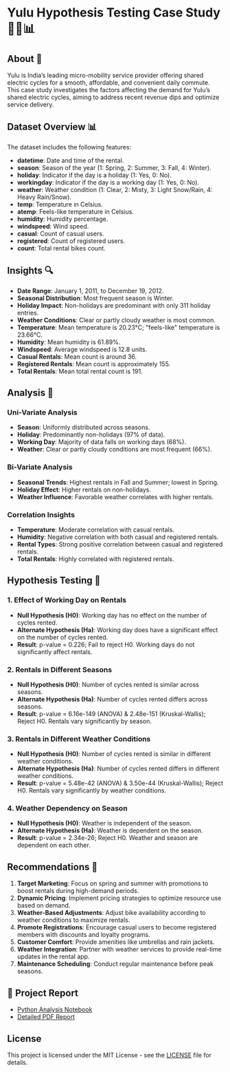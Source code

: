 # Yulu Hypothesis Testing Case Study 🚴‍♂️📊

## About 📖

Yulu is India’s leading micro-mobility service provider offering shared electric cycles for a smooth, affordable, and convenient daily commute. This case study investigates the factors affecting the demand for Yulu’s shared electric cycles, aiming to address recent revenue dips and optimize service delivery.

## Dataset Overview 📊

The dataset includes the following features:

- **datetime**: Date and time of the rental.
- **season**: Season of the year (1: Spring, 2: Summer, 3: Fall, 4: Winter).
- **holiday**: Indicator if the day is a holiday (1: Yes, 0: No).
- **workingday**: Indicator if the day is a working day (1: Yes, 0: No).
- **weather**: Weather condition (1: Clear, 2: Misty, 3: Light Snow/Rain, 4: Heavy Rain/Snow).
- **temp**: Temperature in Celsius.
- **atemp**: Feels-like temperature in Celsius.
- **humidity**: Humidity percentage.
- **windspeed**: Wind speed.
- **casual**: Count of casual users.
- **registered**: Count of registered users.
- **count**: Total rental bikes count.

## Insights 🔍

- **Date Range**: January 1, 2011, to December 19, 2012.
- **Seasonal Distribution**: Most frequent season is Winter.
- **Holiday Impact**: Non-holidays are predominant with only 311 holiday entries.
- **Weather Conditions**: Clear or partly cloudy weather is most common.
- **Temperature**: Mean temperature is 20.23°C; "feels-like" temperature is 23.66°C.
- **Humidity**: Mean humidity is 61.89%.
- **Windspeed**: Average windspeed is 12.8 units.
- **Casual Rentals**: Mean count is around 36.
- **Registered Rentals**: Mean count is approximately 155.
- **Total Rentals**: Mean total rental count is 191.

## Analysis 🧐

### Uni-Variate Analysis

- **Season**: Uniformly distributed across seasons.
- **Holiday**: Predominantly non-holidays (97% of data).
- **Working Day**: Majority of data falls on working days (68%).
- **Weather**: Clear or partly cloudy conditions are most frequent (66%).

### Bi-Variate Analysis

- **Seasonal Trends**: Highest rentals in Fall and Summer; lowest in Spring.
- **Holiday Effect**: Higher rentals on non-holidays.
- **Weather Influence**: Favorable weather correlates with higher rentals.

### Correlation Insights

- **Temperature**: Moderate correlation with casual rentals.
- **Humidity**: Negative correlation with both casual and registered rentals.
- **Rental Types**: Strong positive correlation between casual and registered rentals.
- **Total Rentals**: Highly correlated with registered rentals.

## Hypothesis Testing 🧪

### 1. Effect of Working Day on Rentals
- **Null Hypothesis (H0)**: Working day has no effect on the number of cycles rented.
- **Alternate Hypothesis (Ha)**: Working day does have a significant effect on the number of cycles rented.
- **Result**: p-value = 0.226; Fail to reject H0. Working days do not significantly affect rentals.

### 2. Rentals in Different Seasons
- **Null Hypothesis (H0)**: Number of cycles rented is similar across seasons.
- **Alternate Hypothesis (Ha)**: Number of cycles rented differs across seasons.
- **Result**: p-value = 6.16e-149 (ANOVA) & 2.48e-151 (Kruskal-Wallis); Reject H0. Rentals vary significantly by season.

### 3. Rentals in Different Weather Conditions
- **Null Hypothesis (H0)**: Number of cycles rented is similar in different weather conditions.
- **Alternate Hypothesis (Ha)**: Number of cycles rented differs in different weather conditions.
- **Result**: p-value = 5.48e-42 (ANOVA) & 3.50e-44 (Kruskal-Wallis); Reject H0. Rentals vary significantly by weather conditions.

### 4. Weather Dependency on Season
- **Null Hypothesis (H0)**: Weather is independent of the season.
- **Alternate Hypothesis (Ha)**: Weather is dependent on the season.
- **Result**: p-value = 2.34e-26; Reject H0. Weather and season are dependent on each other.

## Recommendations 🚀

1. **Target Marketing**: Focus on spring and summer with promotions to boost rentals during high-demand periods.
2. **Dynamic Pricing**: Implement pricing strategies to optimize resource use based on demand.
3. **Weather-Based Adjustments**: Adjust bike availability according to weather conditions to maximize rentals.
4. **Promote Registrations**: Encourage casual users to become registered members with discounts and loyalty programs.
5. **Customer Comfort**: Provide amenities like umbrellas and rain jackets.
6. **Weather Integration**: Partner with weather services to provide real-time updates in the rental app.
7. **Maintenance Scheduling**: Conduct regular maintenance before peak seasons.

## 📝 Project Report

- [Python Analysis Notebook](https://github.com/ssgalactic/yulu-hypothesis-testing-case-study/blob/main/path/to/your/python_analysis_notebook.ipynb)  
- [Detailed PDF Report](https://github.com/ssgalactic/yulu-hypothesis-testing-case-study/blob/main/path/to/your/detailed_pdf_report.pdf)

## License

This project is licensed under the MIT License - see the [LICENSE](./LICENSE) file for details.
